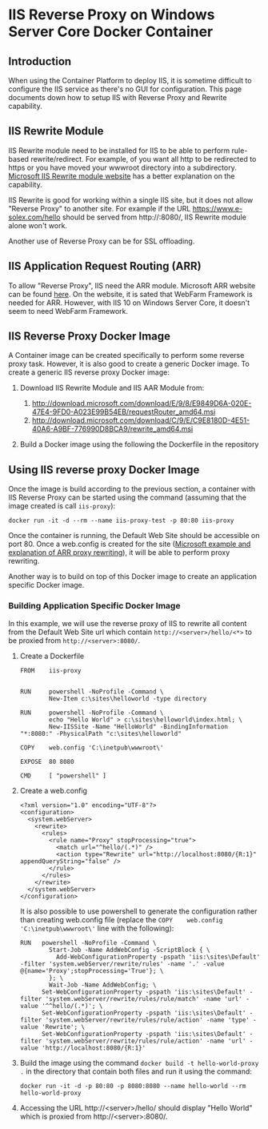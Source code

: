# IIS Reverse Proxy on Windows Server Core Docker Container

## Introduction
When using the Container Platform to deploy IIS, it is sometime difficult to configure the IIS service as there's no GUI for configuration.  This page documents down how to setup IIS with Reverse Proxy and Rewrite capability.

## IIS Rewrite Module
IIS Rewrite module need to be installed for IIS to be able to perform rule-based rewrite/redirect.  For example, of you want all http to be redirected to https or you have moved your wwwroot directory into a subdirectory.  [Microsoft IIS Rewrite module website](https://www.iis.net/downloads/microsoft/url-rewrite) has a better explanation on the capability.

IIS Rewrite is good for working within a single IIS site, but it does not allow "Reverse Proxy" to another site.  For example if the URL https://www.e-solex.com/hello should be served from http://<another-web-site>:8080/, IIS Rewrite module alone won't work.

Another use of Reverse Proxy can be for SSL offloading.

## IIS Application Request Routing (ARR)
To allow "Reverse Proxy", IIS need the ARR module.  Microsoft ARR website can be found [here](https://www.iis.net/downloads/microsoft/application-request-routing).  On the website, it is sated that WebFarm Framework is needed for ARR.  However, with IIS 10 on Windows Server Core, it doesn't seem to need WebFarm Framework.

## IIS Reverse Proxy Docker Image
A Container image can be created specifically to perform some reverse proxy task.  However, it is also good to create a generic Docker image.  To create a generic IIS reverse proxy Docker image:
1.  Download IIS Rewrite Module and IIS AAR Module from:
    1.  http://download.microsoft.com/download/E/9/8/E9849D6A-020E-47E4-9FD0-A023E99B54EB/requestRouter_amd64.msi
    1.  http://download.microsoft.com/download/C/9/E/C9E8180D-4E51-40A6-A9BF-776990D8BCA9/rewrite_amd64.msi

1.  Build a Docker image using the following the Dockerfile in the repository

## Using IIS reverse proxy Docker Image
Once the image is build according to the previous section, a container with IIS Reverse Proxy can be started using the command (assuming that the image created is call `iis-proxy`):

`docker run -it -d --rm --name iis-proxy-test -p 80:80 iis-proxy`

Once the container is running, the Default Web Site should be accessible on port 80.  Once a web.config is created for the site ([Microsoft example and explanation of ARR proxy rewriting](https://docs.microsoft.com/en-us/iis/extensions/url-rewrite-module/reverse-proxy-with-url-rewrite-v2-and-application-request-routing#configuring-rules-for-the-reverse-proxy)), it will be able to perform proxy rewriting.

Another way is to build on top of this Docker image to create an application specific Docker image.

### Building Application Specific Docker Image
In this example, we will use the reverse proxy of IIS to rewrite all content from the Default Web Site url which contain `http://<server>/hello/<*>` to be proxied from `http://<server>:8080/`.

1.  Create a Dockerfile
    ```
    FROM    iis-proxy
     
     
    RUN     powershell -NoProfile -Command \
            New-Item c:\sites\helloworld -type directory
     
    RUN     powershell -NoProfile -Command \
            echo "Hello World" > c:\sites\helloworld\index.html; \
            New-IISSite -Name "HelloWorld" -BindingInformation "*:8080:" -PhysicalPath "c:\sites\helloworld"
     
    COPY    web.config 'C:\inetpub\wwwroot\'
     
    EXPOSE  80 8080
     
    CMD     [ "powershell" ]
    ```

1.  Create a web.config
    ```
    <?xml version="1.0" encoding="UTF-8"?>
    <configuration>
      <system.webServer>
        <rewrite>
          <rules>
            <rule name="Proxy" stopProcessing="true">
              <match url="^hello/(.*)" />
              <action type="Rewrite" url="http://localhost:8080/{R:1}" appendQueryString="false" />
            </rule>
          </rules>
        </rewrite>
      </system.webServer>
    </configuration>
    ```
    It is also possible to use powershell to generate the configuration rather than creating web.config file (replace the `COPY    web.config 'C:\inetpub\wwwroot\'` line with the following):
    ```
    RUN   powershell -NoProfile -Command \
            Start-Job -Name AddWebConfig -ScriptBlock { \
              Add-WebConfigurationProperty -pspath 'iis:\sites\Default' -filter 'system.webServer/rewrite/rules' -name '.' -value @{name='Proxy';stopProcessing='True'}; \
            }; \
            Wait-Job -Name AddWebConfig; \
          Set-WebConfigurationProperty -pspath 'iis:\sites\Default' -filter 'system.webServer/rewrite/rules/rule/match' -name 'url' -value '^^hello/(.*)'; \
          Set-WebConfigurationProperty -pspath 'iis:\sites\Default' -filter 'system.webServer/rewrite/rules/rule/action' -name 'type' -value 'Rewrite'; \
          Set-WebConfigurationProperty -pspath 'iis:\sites\Default' -filter 'system.webServer/rewrite/rules/rule/action' -name 'url' -value 'http://localhost:8080/{R:1}'

    ``` 

1.  Build the image using the command `docker build -t hello-world-proxy .` in the directory that contain both files and run it using the command:
    ```
    docker run -it -d -p 80:80 -p 8080:8080 --name hello-world --rm hello-world-proxy
    ```

1.  Accessing the URL http://&lt;server&gt;/hello/ should display "Hello World" which is proxied from http://&lt;server&gt;:8080/.
